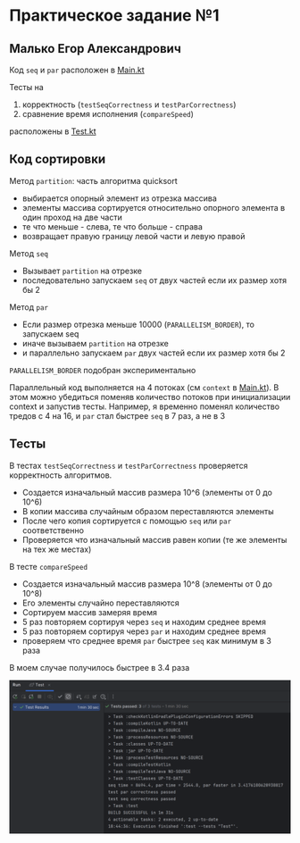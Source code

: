 # Практическое задание №1
## Малько Егор Александрович

Код `seq` и `par` расположен в [Main.kt](src\main\kotlin\Main.kt)

Тесты на 
1. корректность (`testSeqCorrectness` и `testParCorrectness`)
2. сравнение время исполнения (`compareSpeed`)

расположены в [Test.kt](src\test\kotlin\Test.kt)

## Код сортировки

Метод `partition`: часть алгоритма quicksort 
- выбирается опорный элемент из отрезка массива
- элементы массива сортируется относительно опорного элемента в один проход на две части
- те что меньше - слева, те что больше - справа
- возвращает правую границу левой части и левую правой 

Метод `seq`
- Вызывает `partition` на отрезке
- последовательно запускаем `seq` от двух частей если их размер хотя бы 2

Метод `par`
- Если размер отрезка меньше 10000 (`PARALLELISM_BORDER`), то запускаем seq
- иначе вызываем `partition` на отрезке
- и параллельно запускаем `par` двух частей если их размер хотя бы 2

`PARALLELISM_BORDER` подобран экспериментально

Параллельный код выполняется на 4 потоках (см `context` в [Main.kt](src\main\kotlin\Main.kt)). 
В этом можно убедиться поменяв количество потоков при инициализации context и запустив тесты. 
Например, я временно поменял количество тредов с 4 на 16, и `par` стал быстрее `seq` в 7 раз, а не в 3

## Тесты

В тестах `testSeqCorrectness` и `testParCorrectness` проверяется корректность алгоритмов. 
- Создается изначальный массив размера 10^6 (элементы от 0 до 10^6)
- В копии массива случайным образом переставляются элементы 
- После чего копия сортируется с помощью `seq` или `par` соответственно
- Проверяется что изначальный массив равен копии (те же элементы на тех же местах)

В тесте `compareSpeed`
- Создается изначальный массив размера 10^8 (элементы от 0 до 10^8)
- Его элементы случайно переставляются
- Сортируем массив замеряя время
- 5 раз повторяем сортируя через `seq` и находим среднее время
- 5 раз повторяем сортируя через `par` и находим среднее время
- проверяем что среднее время `par` быстрее `seq` как минимум в 3 раза

В моем случае получилось быстрее в 3.4 раза

![Результат](img.png)
